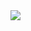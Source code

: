 
<img src="https://media.istockphoto.com/id/1473039072/es/foto/un-hermoso-espect%C3%A1culo-de-ensue%C3%B1o-en-la-l%C3%ADnea-de-playa-blue-luminous-algae.webp?b=1&s=170667a&w=0&k=20&c=kDO4zotLXdy6-raxTtuFz3sJSRtQnctNnu15etH5t3U=" with=300>

